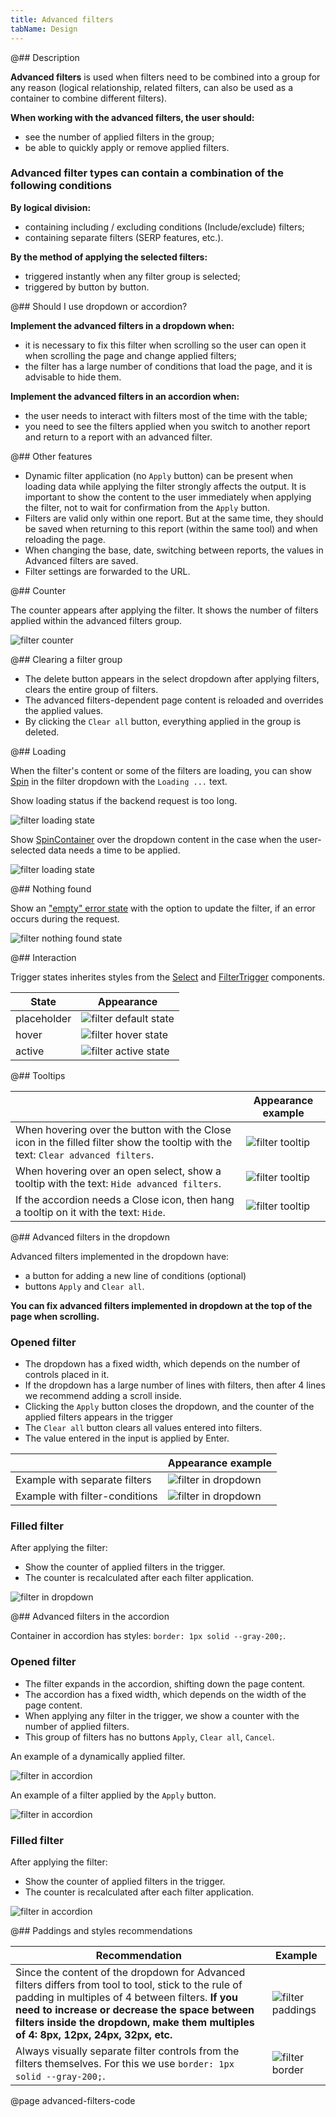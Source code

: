 ```yaml
---
title: Advanced filters
tabName: Design
---
```


@## Description

**Advanced filters** is used when filters need to be combined into a group for any reason (logical relationship, related filters, can also be used as a container to combine different filters).

**When working with the advanced filters, the user should:**

- see the number of applied filters in the group;
- be able to quickly apply or remove applied filters.

### Advanced filter types can contain a combination of the following conditions

**By logical division:**

- containing including / excluding conditions (Include/exclude) filters;
- containing separate filters (SERP features, etc.).

**By the method of applying the selected filters:**

- triggered instantly when any filter group is selected;
- triggered by button by button.

@## Should I use dropdown or accordion?

**Implement the advanced filters in a dropdown when:**

- it is necessary to fix this filter when scrolling so the user can open it when scrolling the page and change applied filters;
- the filter has a large number of conditions that load the page, and it is advisable to hide them.

**Implement the advanced filters in an accordion when:**

- the user needs to interact with filters most of the time with the table;
- you need to see the filters applied when you switch to another report and return to a report with an advanced filter.

@## Other features

- Dynamic filter application (no `Apply` button) can be present when loading data while applying the filter strongly affects the output. It is important to show the content to the user immediately when applying the filter, not to wait for confirmation from the `Apply` button.
- Filters are valid only within one report. But at the same time, they should be saved when returning to this report (within the same tool) and when reloading the page.
- When changing the base, date, switching between reports, the values in Advanced filters are saved.
- Filter settings are forwarded to the URL.

@## Counter

The counter appears after applying the filter. It shows the number of filters applied within the advanced filters group.

![filter counter](static/advanced-filter.png)

@## Clearing a filter group

- The delete button appears in the select dropdown after applying filters, clears the entire group of filters.
- The advanced filters-dependent page content is reloaded and overrides the applied values.
- By clicking the `Clear all` button, everything applied in the group is deleted.

@## Loading

When the filter's content or some of the filters are loading, you can show [Spin](/components/spin/) in the filter dropdown with the `Loading ...` text.

Show loading status if the backend request is too long.

![filter loading state](static/loading.png)

Show [SpinContainer](/components/spin-container/) over the dropdown content in the case when the user-selected data needs a time to be applied.

![filter loading state](static/advanced-filters-loading.png)

@## Nothing found

Show an ["empty" error state](/components/widget-empty/) with the option to update the filter, if an error occurs during the request.

![filter nothing found state](static/nothing-found.png)

@## Interaction

Trigger states inherites styles from the [Select](/components/select/) and [FilterTrigger](/components/filter-trigger/) components.

| State       | Appearance                                         |
| ----------- | -------------------------------------------------- |
| placeholder | ![filter default state](static/default.png)        |
| hover       | ![filter hover state](static/hover.png)            |
| active      | ![filter active state](static/advanced-filter.png) |

@## Tooltips

|                                                                                                                                  | Appearance example                      |
| -------------------------------------------------------------------------------------------------------------------------------- | --------------------------------------- |
| When hovering over the button with the Close icon in the filled filter show the tooltip with the text: `Clear advanced filters`. | ![filter tooltip](static/tooltip-1.png) |
| When hovering over an open select, show a tooltip with the text: `Hide advanced filters`.                                        | ![filter tooltip](static/tooltip-2.png) |
| If the accordion needs a Close icon, then hang a tooltip on it with the text: `Hide`.                                            | ![filter tooltip](static/tooltip-3.png) |

@## Advanced filters in the dropdown

Advanced filters implemented in the dropdown have:

- a button for adding a new line of conditions (optional)
- buttons `Apply` and `Clear all`.

**You can fix advanced filters implemented in dropdown at the top of the page when scrolling.**

### Opened filter

- The dropdown has a fixed width, which depends on the number of controls placed in it.
- If the dropdown has a large number of lines with filters, then after 4 lines we recommend adding a scroll inside.
- Clicking the `Apply` button closes the dropdown, and the counter of the applied filters appears in the trigger
- The `Clear all` button clears all values entered into filters.
- The value entered in the input is applied by Enter.

|                                | Appearance example                                           |
| ------------------------------ | ------------------------------------------------------------ |
| Example with separate filters  | ![filter in dropdown](static/advanced-filters-dropdown.png)  |
| Example with filter-conditions | ![filter in dropdown](static/advanced-filters-dropdown2.png) |

### Filled filter

After applying the filter:

- Show the counter of applied filters in the trigger.
- The counter is recalculated after each filter application.

![filter in dropdown](static/advanced-filters-dropdown-filled.png)

@## Advanced filters in the accordion

Container in accordion has styles: `border: 1px solid --gray-200;`.

### Opened filter

- The filter expands in the accordion, shifting down the page content.
- The accordion has a fixed width, which depends on the width of the page content.
- When applying any filter in the trigger, we show a counter with the number of applied filters.
- This group of filters has no buttons `Apply`, `Clear all`, `Cancel`.

An example of a dynamically applied filter.

![filter in accordion](static/advanced-filters-accordion.png)

An example of a filter applied by the `Apply` button.

![filter in accordion](static/advanced-filters-apply.png)

### Filled filter

After applying the filter:

- Show the counter of applied filters in the trigger.
- The counter is recalculated after each filter application.

![filter in accordion](static/advanced-filters-accordion-filled.png)

@## Paddings and styles recommendations

| Recommendation                                                                                                                                                                                                                                                                                 | Example                                                 |
| ---------------------------------------------------------------------------------------------------------------------------------------------------------------------------------------------------------------------------------------------------------------------------------------------- | ------------------------------------------------------- |
| Since the content of the dropdown for Advanced filters differs from tool to tool, stick to the rule of padding in multiples of 4 between filters. **If you need to increase or decrease the space between filters inside the dropdown, make them multiples of 4: 8px, 12px, 24px, 32px, etc.** | ![filter paddings](static/paddings.png)                 |
| Always visually separate filter controls from the filters themselves. For this we use `border: 1px solid --gray-200;`.                                                                                                                                                                         | ![filter border](static/advanced-filters-dropdown2.png) |

@page advanced-filters-code
